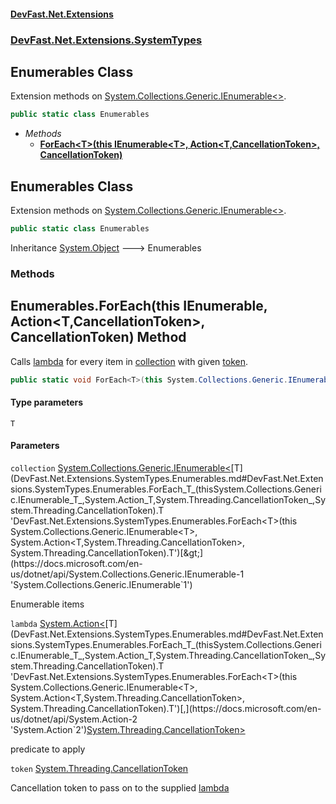 #### [DevFast.Net.Extensions](index.md 'index')
### [DevFast.Net.Extensions.SystemTypes](DevFast.Net.Extensions.SystemTypes.md 'DevFast.Net.Extensions.SystemTypes')

## Enumerables Class

Extension methods on [System.Collections.Generic.IEnumerable&lt;&gt;](https://docs.microsoft.com/en-us/dotnet/api/System.Collections.Generic.IEnumerable-1 'System.Collections.Generic.IEnumerable`1').

```csharp
public static class Enumerables
```
- *Methods*
  - **[ForEach&lt;T&gt;(this IEnumerable&lt;T&gt;, Action&lt;T,CancellationToken&gt;, CancellationToken)](DevFast.Net.Extensions.SystemTypes.Enumerables.md#DevFast.Net.Extensions.SystemTypes.Enumerables.ForEach_T_(thisSystem.Collections.Generic.IEnumerable_T_,System.Action_T,System.Threading.CancellationToken_,System.Threading.CancellationToken) 'DevFast.Net.Extensions.SystemTypes.Enumerables.ForEach<T>(this System.Collections.Generic.IEnumerable<T>, System.Action<T,System.Threading.CancellationToken>, System.Threading.CancellationToken)')**

## Enumerables Class

Extension methods on [System.Collections.Generic.IEnumerable&lt;&gt;](https://docs.microsoft.com/en-us/dotnet/api/System.Collections.Generic.IEnumerable-1 'System.Collections.Generic.IEnumerable`1').

```csharp
public static class Enumerables
```

Inheritance [System.Object](https://docs.microsoft.com/en-us/dotnet/api/System.Object 'System.Object') &#129106; Enumerables
### Methods

<a name='DevFast.Net.Extensions.SystemTypes.Enumerables.ForEach_T_(thisSystem.Collections.Generic.IEnumerable_T_,System.Action_T,System.Threading.CancellationToken_,System.Threading.CancellationToken)'></a>

## Enumerables.ForEach<T>(this IEnumerable<T>, Action<T,CancellationToken>, CancellationToken) Method

Calls [lambda](DevFast.Net.Extensions.SystemTypes.Enumerables.md#DevFast.Net.Extensions.SystemTypes.Enumerables.ForEach_T_(thisSystem.Collections.Generic.IEnumerable_T_,System.Action_T,System.Threading.CancellationToken_,System.Threading.CancellationToken).lambda 'DevFast.Net.Extensions.SystemTypes.Enumerables.ForEach<T>(this System.Collections.Generic.IEnumerable<T>, System.Action<T,System.Threading.CancellationToken>, System.Threading.CancellationToken).lambda') for every item in [collection](DevFast.Net.Extensions.SystemTypes.Enumerables.md#DevFast.Net.Extensions.SystemTypes.Enumerables.ForEach_T_(thisSystem.Collections.Generic.IEnumerable_T_,System.Action_T,System.Threading.CancellationToken_,System.Threading.CancellationToken).collection 'DevFast.Net.Extensions.SystemTypes.Enumerables.ForEach<T>(this System.Collections.Generic.IEnumerable<T>, System.Action<T,System.Threading.CancellationToken>, System.Threading.CancellationToken).collection') with given [token](DevFast.Net.Extensions.SystemTypes.Enumerables.md#DevFast.Net.Extensions.SystemTypes.Enumerables.ForEach_T_(thisSystem.Collections.Generic.IEnumerable_T_,System.Action_T,System.Threading.CancellationToken_,System.Threading.CancellationToken).token 'DevFast.Net.Extensions.SystemTypes.Enumerables.ForEach<T>(this System.Collections.Generic.IEnumerable<T>, System.Action<T,System.Threading.CancellationToken>, System.Threading.CancellationToken).token').

```csharp
public static void ForEach<T>(this System.Collections.Generic.IEnumerable<T> collection, System.Action<T,System.Threading.CancellationToken> lambda, System.Threading.CancellationToken token=default(System.Threading.CancellationToken));
```
#### Type parameters

<a name='DevFast.Net.Extensions.SystemTypes.Enumerables.ForEach_T_(thisSystem.Collections.Generic.IEnumerable_T_,System.Action_T,System.Threading.CancellationToken_,System.Threading.CancellationToken).T'></a>

`T`
#### Parameters

<a name='DevFast.Net.Extensions.SystemTypes.Enumerables.ForEach_T_(thisSystem.Collections.Generic.IEnumerable_T_,System.Action_T,System.Threading.CancellationToken_,System.Threading.CancellationToken).collection'></a>

`collection` [System.Collections.Generic.IEnumerable&lt;](https://docs.microsoft.com/en-us/dotnet/api/System.Collections.Generic.IEnumerable-1 'System.Collections.Generic.IEnumerable`1')[T](DevFast.Net.Extensions.SystemTypes.Enumerables.md#DevFast.Net.Extensions.SystemTypes.Enumerables.ForEach_T_(thisSystem.Collections.Generic.IEnumerable_T_,System.Action_T,System.Threading.CancellationToken_,System.Threading.CancellationToken).T 'DevFast.Net.Extensions.SystemTypes.Enumerables.ForEach<T>(this System.Collections.Generic.IEnumerable<T>, System.Action<T,System.Threading.CancellationToken>, System.Threading.CancellationToken).T')[&gt;](https://docs.microsoft.com/en-us/dotnet/api/System.Collections.Generic.IEnumerable-1 'System.Collections.Generic.IEnumerable`1')

Enumerable items

<a name='DevFast.Net.Extensions.SystemTypes.Enumerables.ForEach_T_(thisSystem.Collections.Generic.IEnumerable_T_,System.Action_T,System.Threading.CancellationToken_,System.Threading.CancellationToken).lambda'></a>

`lambda` [System.Action&lt;](https://docs.microsoft.com/en-us/dotnet/api/System.Action-2 'System.Action`2')[T](DevFast.Net.Extensions.SystemTypes.Enumerables.md#DevFast.Net.Extensions.SystemTypes.Enumerables.ForEach_T_(thisSystem.Collections.Generic.IEnumerable_T_,System.Action_T,System.Threading.CancellationToken_,System.Threading.CancellationToken).T 'DevFast.Net.Extensions.SystemTypes.Enumerables.ForEach<T>(this System.Collections.Generic.IEnumerable<T>, System.Action<T,System.Threading.CancellationToken>, System.Threading.CancellationToken).T')[,](https://docs.microsoft.com/en-us/dotnet/api/System.Action-2 'System.Action`2')[System.Threading.CancellationToken](https://docs.microsoft.com/en-us/dotnet/api/System.Threading.CancellationToken 'System.Threading.CancellationToken')[&gt;](https://docs.microsoft.com/en-us/dotnet/api/System.Action-2 'System.Action`2')

predicate to apply

<a name='DevFast.Net.Extensions.SystemTypes.Enumerables.ForEach_T_(thisSystem.Collections.Generic.IEnumerable_T_,System.Action_T,System.Threading.CancellationToken_,System.Threading.CancellationToken).token'></a>

`token` [System.Threading.CancellationToken](https://docs.microsoft.com/en-us/dotnet/api/System.Threading.CancellationToken 'System.Threading.CancellationToken')

Cancellation token to pass on to the supplied [lambda](DevFast.Net.Extensions.SystemTypes.Enumerables.md#DevFast.Net.Extensions.SystemTypes.Enumerables.ForEach_T_(thisSystem.Collections.Generic.IEnumerable_T_,System.Action_T,System.Threading.CancellationToken_,System.Threading.CancellationToken).lambda 'DevFast.Net.Extensions.SystemTypes.Enumerables.ForEach<T>(this System.Collections.Generic.IEnumerable<T>, System.Action<T,System.Threading.CancellationToken>, System.Threading.CancellationToken).lambda')